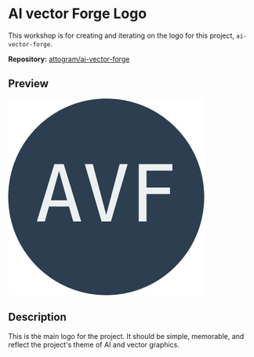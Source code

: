 # AI vector Forge Logo

This workshop is for creating and iterating on the logo for this project, `ai-vector-forge`.

**Repository:** [attogram/ai-vector-forge](https://github.com/attogram/ai-vector-forge)

## Preview

![AI vector Forge Logo](./ai-vector-forge.svg)

## Description

This is the main logo for the project. It should be simple, memorable, and reflect the project's theme of AI and vector graphics.
